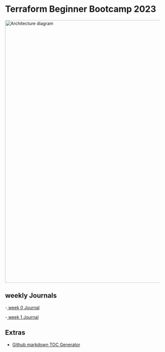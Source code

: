 # Terraform Beginner Bootcamp 2023

<img width="851" alt="Architecture diagram" src="https://github.com/AnthonyIgwe1/terraform-beginner-bootcamp-2023/assets/105819094/c5d11b40-2faa-4878-bb1b-1d9566e64946">


## weekly Journals
-[ week 0 Journal](journal/week0.md)

-[ week 1 Journal](journal/week1.md)

## Extras
- [Github markdown TOC Generator](https://ecotrust-canada.github.io/markdown-toc/)
